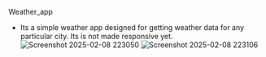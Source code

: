 Weather_app
- Its a simple weather app designed for getting weather data for any particular city. Its is not made responsive yet.
![Screenshot 2025-02-08 223050](https://github.com/user-attachments/assets/39e3229e-2f1f-491d-a990-91ca05bf8094)
![Screenshot 2025-02-08 223106](https://github.com/user-attachments/assets/e00374b9-203f-480e-8829-52581afd80dd)
